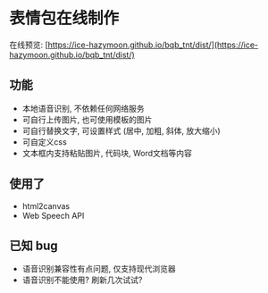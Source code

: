 # 表情包在线制作

在线预览: [https://ice-hazymoon.github.io/bqb_tnt/dist/](https://ice-hazymoon.github.io/bqb_tnt/dist/)

## 功能

- 本地语音识别, 不依赖任何网络服务
- 可自行上传图片, 也可使用模板的图片
- 可自行替换文字, 可设置样式 (居中, 加粗, 斜体, 放大缩小)
- 可自定义css
- 文本框内支持粘贴图片, 代码块, Word文档等内容

## 使用了

- html2canvas
- Web Speech API

## 已知 bug

- 语音识别兼容性有点问题, 仅支持现代浏览器
- 语音识别不能使用? 刷新几次试试?

